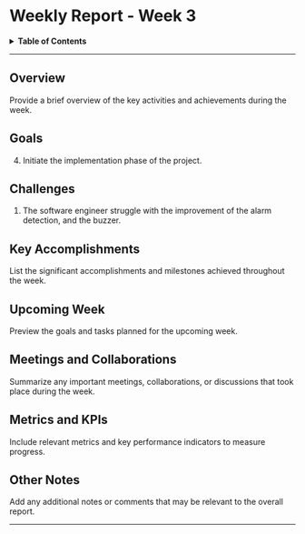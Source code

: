 # Weekly Report - Week 3

<details>
<summary><b>Table of Contents</b></summary>

1. [Overview](#overview)
2. [Goals](#goals)
3. [Challenges](#challenges)
4. [Key Accomplishments](#key-accomplishments)
5. [Upcoming Week](#upcoming-week)
6. [Meetings and Collaborations](#meetings-and-collaborations)
7. [Metrics and KPIs](#metrics-and-kpis)
8. [Other Notes](#other-notes)

</details>

------------
## Overview

Provide a brief overview of the key activities and achievements during the week.

## Goals

4. Initiate the implementation phase of the project.

## Challenges

1. The software engineer struggle with the improvement of the alarm detection, and the buzzer.

## Key Accomplishments

List the significant accomplishments and milestones achieved throughout the week.

## Upcoming Week

Preview the goals and tasks planned for the upcoming week.

## Meetings and Collaborations

Summarize any important meetings, collaborations, or discussions that took place during the week.


## Metrics and KPIs

Include relevant metrics and key performance indicators to measure progress.

## Other Notes

Add any additional notes or comments that may be relevant to the overall report.

---

